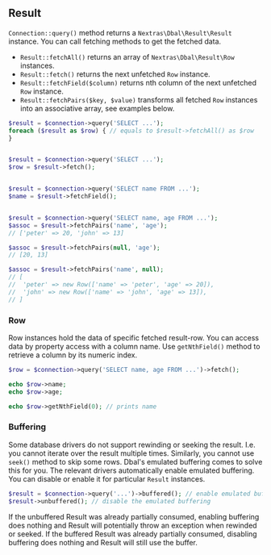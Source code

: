 ## Result

`Connection::query()` method returns a `Nextras\Dbal\Result\Result` instance. You can call fetching methods to get the fetched data.

- `Result::fetchAll()` returns an array of `Nextras\Dbal\Result\Row` instances.
- `Result::fetch()` returns the next unfetched `Row` instance.
- `Result::fetchField($column)` returns nth column of the next unfetched `Row` instance.
- `Result::fetchPairs($key, $value)` transforms all fetched `Row` instances into an associative array, see examples below.

```php
$result = $connection->query('SELECT ...');
foreach ($result as $row) { // equals to $result->fetchAll() as $row
}


$result = $connection->query('SELECT ...');
$row = $result->fetch();


$result = $connection->query('SELECT name FROM ...');
$name = $result->fetchField();


$result = $connection->query('SELECT name, age FROM ...');
$assoc = $result->fetchPairs('name', 'age');
// ['peter' => 20, 'john' => 13]

$assoc = $result->fetchPairs(null, 'age');
// [20, 13]

$assoc = $result->fetchPairs('name', null);
// [
//  'peter' => new Row(['name' => 'peter', 'age' => 20]),
//  'john' => new Row(['name' => 'john', 'age' => 13]),
// ]
```

### Row

Row instances hold the data of specific fetched result-row. You can access data by property access with a column name. Use `getNthField()` method to retrieve a column by its numeric index.

```php
$row = $connection->query('SELECT name, age FROM ...')->fetch();

echo $row->name;
echo $row->age;

echo $row->getNthField(0); // prints name
```


### Buffering

Some database drivers do not support rewinding or seeking the result. I.e. you cannot iterate over the result multiple times. Similarly, you cannot use `seek()` method to skip some rows. Dbal's emulated buffering comes to solve this for you. The relevant drivers automatically enable emulated buffering. You can disable or enable it for particular `Result` instances.

```php
$result = $connection->query('...')->buffered(); // enable emulated buffering
$result->unbuffered(); // disable the emulated buffering
```

If the unbuffered Result was already partially consumed, enabling buffering does nothing and Result will potentially throw an exception when rewinded or seeked. If the buffered Result was already partially consumed, disabling buffering does nothing and Result will still use the buffer.

